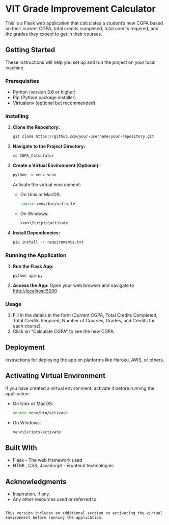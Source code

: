 # VIT Grade Improvement Calculator

This is a Flask web application that calculates a student’s new CGPA based on their current CGPA, total credits completed, total credits required, and the grades they expect to get in their courses.

## Getting Started

These instructions will help you set up and run the project on your local machine.

### Prerequisites

- Python (version 3.6 or higher)
- Pip (Python package installer)
- Virtualenv (optional but recommended)

### Installing

1. **Clone the Repository:**
   ```bash
   git clone https://github.com/your-username/your-repository.git
   ```

2. **Navigate to the Project Directory:**
   ```bash
   cd CGPA_Calculator
   ```

3. **Create a Virtual Environment (Optional):**
   ```bash
   python -m venv venv
   ```
   Activate the virtual environment:
   - On Unix or MacOS:
     ```bash
     source venv/bin/activate
     ```
   - On Windows:
     ```bash
     venv\Scripts\activate
     ```

4. **Install Dependencies:**
   ```bash
   pip install -r requirements.txt
   ```

### Running the Application

1. **Run the Flask App:**
   ```bash
   python app.py
   ```

2. **Access the App:**
   Open your web browser and navigate to [http://localhost:5000](http://localhost:5000)

### Usage

1. Fill in the details in the form (Current CGPA, Total Credits Completed, Total Credits Required, Number of Courses, Grades, and Credits for each course).
2. Click on "Calculate CGPA" to see the new CGPA.

## Deployment

Instructions for deploying the app on platforms like Heroku, AWS, or others.

## Activating Virtual Environment

If you have created a virtual environment, activate it before running the application:

- On Unix or MacOS:
  ```bash
  source venv/bin/activate
  ```
- On Windows:
  ```bash
  venv\Scripts\activate
  ```

## Built With

- Flask - The web framework used
- HTML, CSS, JavaScript - Frontend technologies

## Acknowledgments

- Inspiration, if any.
- Any other resources used or referred to.
```

This version includes an additional section on activating the virtual environment before running the application.
